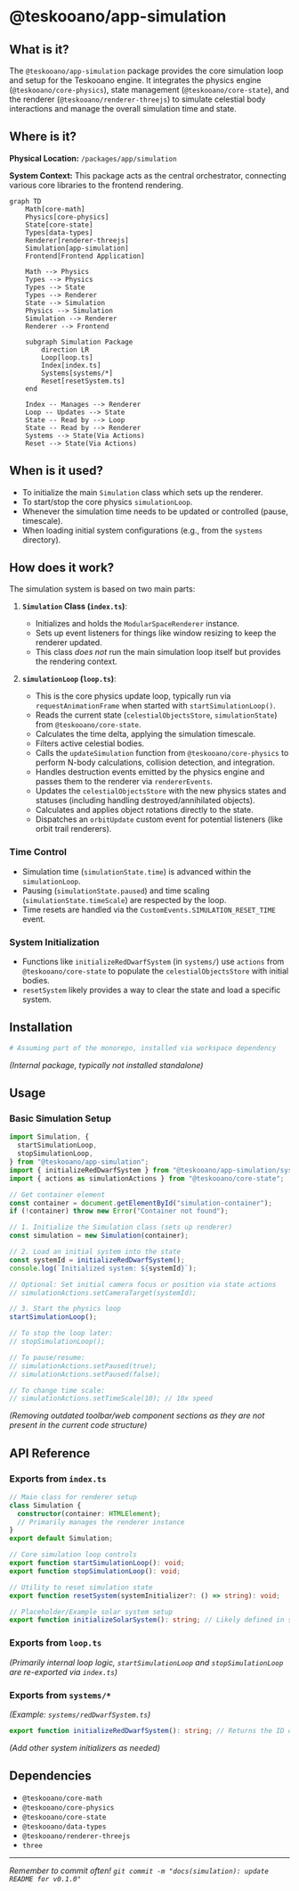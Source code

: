 # @teskooano/app-simulation

## What is it?

The `@teskooano/app-simulation` package provides the core simulation loop and setup for the Teskooano engine. It integrates the physics engine (`@teskooano/core-physics`), state management (`@teskooano/core-state`), and the renderer (`@teskooano/renderer-threejs`) to simulate celestial body interactions and manage the overall simulation time and state.

## Where is it?

**Physical Location:** `/packages/app/simulation`

**System Context:** This package acts as the central orchestrator, connecting various core libraries to the frontend rendering.

```mermaid
graph TD
    Math[core-math]
    Physics[core-physics]
    State[core-state]
    Types[data-types]
    Renderer[renderer-threejs]
    Simulation[app-simulation]
    Frontend[Frontend Application]

    Math --> Physics
    Types --> Physics
    Types --> State
    Types --> Renderer
    State --> Simulation
    Physics --> Simulation
    Simulation --> Renderer
    Renderer --> Frontend

    subgraph Simulation Package
        direction LR
        Loop[loop.ts]
        Index[index.ts]
        Systems[systems/*]
        Reset[resetSystem.ts]
    end

    Index -- Manages --> Renderer
    Loop -- Updates --> State
    State -- Read by --> Loop
    State -- Read by --> Renderer
    Systems --> State(Via Actions)
    Reset --> State(Via Actions)
```

## When is it used?

- To initialize the main `Simulation` class which sets up the renderer.
- To start/stop the core physics `simulationLoop`.
- Whenever the simulation time needs to be updated or controlled (pause, timescale).
- When loading initial system configurations (e.g., from the `systems` directory).

## How does it work?

The simulation system is based on two main parts:

1.  **`Simulation` Class (`index.ts`)**:

    - Initializes and holds the `ModularSpaceRenderer` instance.
    - Sets up event listeners for things like window resizing to keep the renderer updated.
    - This class _does not_ run the main simulation loop itself but provides the rendering context.

2.  **`simulationLoop` (`loop.ts`)**:
    - This is the core physics update loop, typically run via `requestAnimationFrame` when started with `startSimulationLoop()`.
    - Reads the current state (`celestialObjectsStore`, `simulationState`) from `@teskooano/core-state`.
    - Calculates the time delta, applying the simulation timescale.
    - Filters active celestial bodies.
    - Calls the `updateSimulation` function from `@teskooano/core-physics` to perform N-body calculations, collision detection, and integration.
    - Handles destruction events emitted by the physics engine and passes them to the renderer via `rendererEvents`.
    - Updates the `celestialObjectsStore` with the new physics states and statuses (including handling destroyed/annihilated objects).
    - Calculates and applies object rotations directly to the state.
    - Dispatches an `orbitUpdate` custom event for potential listeners (like orbit trail renderers).

### Time Control

- Simulation time (`simulationState.time`) is advanced within the `simulationLoop`.
- Pausing (`simulationState.paused`) and time scaling (`simulationState.timeScale`) are respected by the loop.
- Time resets are handled via the `CustomEvents.SIMULATION_RESET_TIME` event.

### System Initialization

- Functions like `initializeRedDwarfSystem` (in `systems/`) use `actions` from `@teskooano/core-state` to populate the `celestialObjectsStore` with initial bodies.
- `resetSystem` likely provides a way to clear the state and load a specific system.

## Installation

```bash
# Assuming part of the monorepo, installed via workspace dependency
```

_(Internal package, typically not installed standalone)_

## Usage

### Basic Simulation Setup

```typescript
import Simulation, {
  startSimulationLoop,
  stopSimulationLoop,
} from "@teskooano/app-simulation";
import { initializeRedDwarfSystem } from "@teskooano/app-simulation/systems"; // Example system
import { actions as simulationActions } from "@teskooano/core-state";

// Get container element
const container = document.getElementById("simulation-container");
if (!container) throw new Error("Container not found");

// 1. Initialize the Simulation class (sets up renderer)
const simulation = new Simulation(container);

// 2. Load an initial system into the state
const systemId = initializeRedDwarfSystem();
console.log(`Initialized system: ${systemId}`);

// Optional: Set initial camera focus or position via state actions
// simulationActions.setCameraTarget(systemId);

// 3. Start the physics loop
startSimulationLoop();

// To stop the loop later:
// stopSimulationLoop();

// To pause/resume:
// simulationActions.setPaused(true);
// simulationActions.setPaused(false);

// To change time scale:
// simulationActions.setTimeScale(10); // 10x speed
```

_(Removing outdated toolbar/web component sections as they are not present in the current code structure)_

## API Reference

### Exports from `index.ts`

```typescript
// Main class for renderer setup
class Simulation {
  constructor(container: HTMLElement);
  // Primarily manages the renderer instance
}
export default Simulation;

// Core simulation loop controls
export function startSimulationLoop(): void;
export function stopSimulationLoop(): void;

// Utility to reset simulation state
export function resetSystem(systemInitializer?: () => string): void;

// Placeholder/Example solar system setup
export function initializeSolarSystem(): string; // Likely defined in systems/solar-system
```

### Exports from `loop.ts`

_(Primarily internal loop logic, `startSimulationLoop` and `stopSimulationLoop` are re-exported via `index.ts`)_

### Exports from `systems/*`

_(Example: `systems/redDwarfSystem.ts`)_

```typescript
export function initializeRedDwarfSystem(): string; // Returns the ID of the primary star
```

_(Add other system initializers as needed)_

## Dependencies

- `@teskooano/core-math`
- `@teskooano/core-physics`
- `@teskooano/core-state`
- `@teskooano/data-types`
- `@teskooano/renderer-threejs`
- `three`

---

_Remember to commit often! `git commit -m "docs(simulation): update README for v0.1.0"`_
